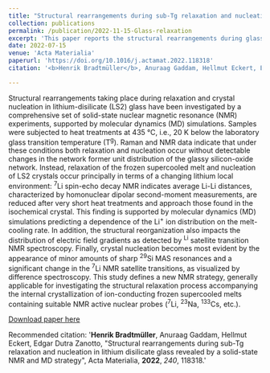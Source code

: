 ```yaml
---
title: "Structural rearrangements during sub-Tg relaxation and nucleation in lithium disilicate glass revealed by a solid-state NMR and MD strategy"
collection: publications
permalink: /publication/2022-11-15-Glass-relaxation
excerpt: 'This paper reports the structural rearrangements during glass relxataion, nucleation, and crystallization.'
date: 2022-07-15
venue: 'Acta Materialia'
paperurl: 'https://doi.org/10.1016/j.actamat.2022.118318'
citation: '<b>Henrik Bradtmüller</b>, Anuraag Gaddam, Hellmut Eckert, Edgar Dutra Zanotto, "Structural rearrangements during sub-Tg relaxation and nucleation in lithium disilicate glass revealed by a solid-state NMR and MD strategy", Acta Materialia, <b>2022</b>, <i>240</i>, 118318.'

---
```

Structural rearrangements taking place during relaxation and crystal nucleation in lithium-disilicate (LS2) glass have been investigated by a comprehensive set of solid-state nuclear magnetic resonance (NMR) experiments, supported by molecular dynamics (MD) simulations. Samples were subjected to heat treatments at 435 °C, i.e., 20 K below the laboratory glass transition temperature (T<sup>g</sup>). Raman and NMR data indicate that under these conditions both relaxation and nucleation occur without detectable changes in the network former unit distribution of the glassy silicon-oxide network. Instead, relaxation of the frozen supercooled melt and nucleation of LS2 crystals occur principally in terms of a changing lithium local environment: <sup>7</sup>Li spin-echo decay NMR indicates average Li-Li distances, characterized by homonuclear dipolar second-moment measurements, are reduced after very short heat treatments and approach those found in the isochemical crystal. This finding is supported by molecular dynamics (MD) simulations predicting a dependence of the Li<sup>+</sup> ion distribution on the melt-cooling rate. In addition, the structural reorganization also impacts the distribution of electric field gradients as detected by <sup>Li</sup> satellite transition NMR spectroscopy. Finally, crystal nucleation becomes most evident by the appearance of minor amounts of sharp <sup>29</sup>Si MAS resonances and a significant change in the <sup>7</sup>Li NMR satellite transitions, as visualized by difference spectroscopy. This study defines a new NMR strategy, generally applicable for investigating the structural relaxation process accompanying the internal crystallization of ion-conducting frozen supercooled melts containing suitable NMR active nuclear probes (<sup>7</sup>Li, <sup>23</sup>Na, <sup>133</sup>Cs, etc.).

[Download paper here](http://hbrmn.github.io/files/paper19.pdf)

Recommended citation: '**Henrik Bradtmüller**, Anuraag Gaddam, Hellmut Eckert, Edgar Dutra Zanotto, "Structural rearrangements during sub-Tg relaxation and nucleation in lithium disilicate glass revealed by a solid-state NMR and MD strategy", Acta Materialia, **2022**, *240*, 118318.'